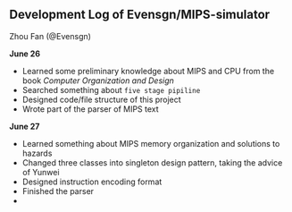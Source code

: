 ## Development Log of Evensgn/MIPS-simulator

Zhou Fan (@Evensgn)

**June 26**

* Learned some preliminary knowledge about MIPS and CPU from the book *Computer Organization and Design*
* Searched something about `five stage pipiline`
* Designed code/file structure of this project
* Wrote part of the parser of MIPS text

**June 27**

* Learned something about MIPS memory organization and solutions to hazards
* Changed three classes into singleton design pattern, taking the advice of Yunwei
* Designed instruction encoding format
* Finished the parser
* 